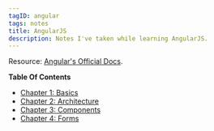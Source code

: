 ```yaml
---
tagID: angular
tags: notes
title: AngularJS
description: Notes I've taken while learning AngularJS.
---
```


Resource: [Angular's Official Docs](https://angular.io).

**Table Of Contents**

* [Chapter 1: Basics](1-Basics)
* [Chapter 2: Architecture](2-Architecture)
* [Chapter 3: Components](3-Components)
* [Chapter 4: Forms](4-Forms)
